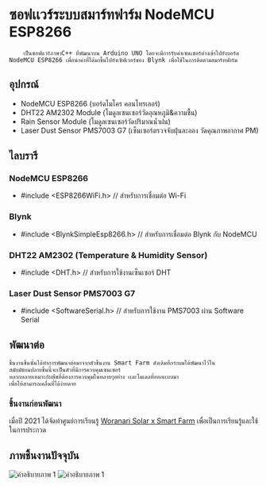 # ซอฟเเวร์ระบบสมาร์ทฟาร์ม NodeMCU ESP8266
		เป็นซอฟแวร์ภาษาC++ ที่พัฒนาบน Arduino UNO โดยจะมีการรับค่าเซนเซอร์ต่างเข้าไปยังบอร์ด 
	NodeMCU ESP8266 เพื่อนำค่าที่ได้มาขึ้นไปยังเซิฟเวอร์ของ Blynk เพื่อใช้ในการติดตามสมาร์ทฟาร์ม
## อุปกรณ์
 - NodeMCU ESP8266 (บอร์ดไมโคร คอนโทรเลอร์)
 - DHT22 AM2302 Module (โมดูลเซนเซอร์วัดอุณหภูมิ&ความชื้น)
 - Rain Sensor Module (โมดูลเซนเซอร์วัดปริมาณน้ำฝน)
 - Laser Dust Sensor PMS7003 G7 (เซ็นเซอร์ตรวจจับฝุ่นละออง วัดคุณภาพอากาศ PM)
## ไลบรารี
### NodeMCU ESP8266
 - #include <ESP8266WiFi.h>  // สำหรับการเชื่อมต่อ Wi-Fi
### Blynk
 - #include <BlynkSimpleEsp8266.h> // สำหรับการเชื่อมต่อ Blynk กับ NodeMCU
### DHT22 AM2302 (Temperature & Humidity Sensor)
 - #include <DHT.h>  // สำหรับการใช้งานเซ็นเซอร์ DHT
### Laser Dust Sensor PMS7003 G7
 - #include <SoftwareSerial.h>  // สำหรับการใช้งาน PMS7003 ผ่าน Software Serial
## พัฒนาต่อ	
	ชิ้นงานชิ้นนั้นได้ทำการพัฒนาต่อมาจากตัวชิ้นงาน Smart Farm ดังเดิมที่กระผมได้พัฒนาไว้ใน
	สมัยมัธยมปลายชิ้นนี้จะเป็นตัวที่มีการควบคุมเซนเซอร์
	หลากหลายเหมาะกับพืชที่ต้องการควบคุมในหลายๆอย่าง เเละโมเดลที่ออกเเบบมา
	เพื่อให้สามารถเคลื่นที่ได้ง่ายดาย
### ชิ้นงานก่อนพัฒนา
เมื่อปี 2021 ได้จัดทำศูนย์การเรียนรู้ [Woranari Solar x Smart Farm](https://solarsmartfarm.wordpress.com/) เพื่อเป็นการเรียนรู้และใช้ในการประกวด 

## ภาพชิ้นงานปัจจุบัน
![คำอธิบายภาพ 1](https://codfzaeaouvwxhozpuhq.supabase.co/storage/v1/object/sign/SmartFarm/IMG_1019.JPEG?token=eyJhbGciOiJIUzI1NiIsInR5cCI6IkpXVCJ9.eyJ1cmwiOiJTbWFydEZhcm0vSU1HXzEwMTkuSlBFRyIsImlhdCI6MTczMjUyMTMyOCwiZXhwIjoxODI3MTI5MzI4fQ.M8H1tUg2E1tWZwgfFwKvd7WpnaHsuMQSA8YyMuHNckY&t=2024-11-25T07%3A55%3A28.583Z)
![คำอธิบายภาพ 1](https://codfzaeaouvwxhozpuhq.supabase.co/storage/v1/object/sign/SmartFarm/IMG_1002.JPEG?token=eyJhbGciOiJIUzI1NiIsInR5cCI6IkpXVCJ9.eyJ1cmwiOiJTbWFydEZhcm0vSU1HXzEwMDIuSlBFRyIsImlhdCI6MTczMjUyMTMxOSwiZXhwIjoxODI3MTI5MzE5fQ.2PN8nAKRAGPRFuw3TnxAbyOQqTMmmTu2U5JvKJnwHjk&t=2024-11-25T07%3A55%3A19.727Z)


